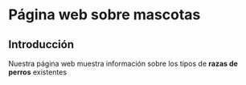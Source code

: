 # Página web sobre mascotas

## Introducción
Nuestra página web muestra información sobre los tipos de **razas de perros** existentes
